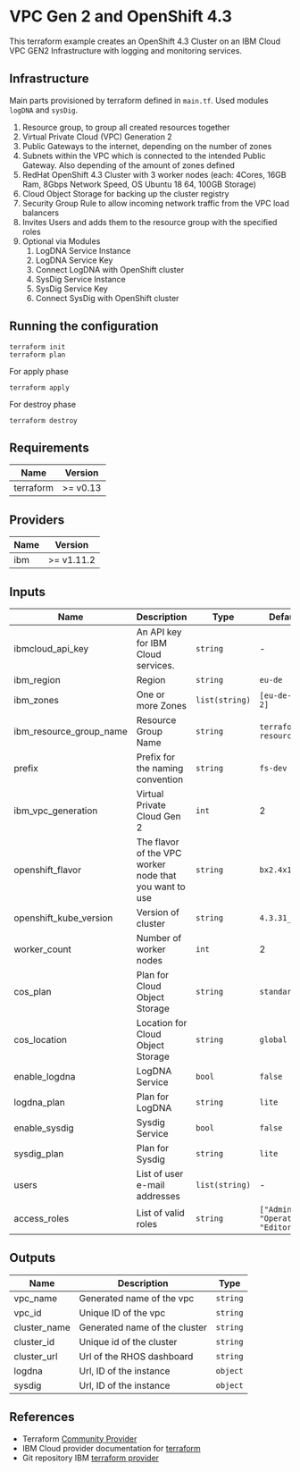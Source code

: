 # VPC Gen 2 and OpenShift 4.3

This terraform example creates an OpenShift 4.3 Cluster on an IBM Cloud VPC GEN2 Infrastructure with logging and monitoring services.

## Infrastructure

Main parts provisioned by terraform defined in `main.tf`. Used modules `logDNA` and `sysDig`.

1. Resource group, to group all created resources together
1. Virtual Private Cloud (VPC) Generation 2
1. Public Gateways to the internet, depending on the number of zones
1. Subnets within the VPC which is connected to the intended Public Gateway. Also depending of the amount of zones defined
1. RedHat OpenShift 4.3 Cluster with 3 worker nodes (each: 4Cores, 16GB Ram, 8Gbps Network Speed, OS Ubuntu 18 64, 100GB Storage)
1. Cloud Object Storage for backing up the cluster registry
1. Security Group Rule to allow incoming network traffic from the VPC load balancers
1. Invites Users and adds them to the resource group with the specified roles
1. Optional via Modules
   1. LogDNA Service Instance
   1. LogDNA Service Key
   1. Connect LogDNA with OpenShift cluster
   1. SysDig Service Instance
   1. SysDig Service Key
   1. Connect SysDig with OpenShift cluster

## Running the configuration

```shell
terraform init
terraform plan
```

For apply phase

```shell
terraform apply
```

For destroy phase

```shell
terraform destroy
```

## Requirements

| Name      | Version  |
| --------- | -------- |
| terraform | >= v0.13 |

## Providers

| Name | Version    |
| ---- | ---------- |
| ibm  | >= v1.11.2 |

## Inputs

| Name                    | Description                                            | Type           | Default Value                             | Required |
| ----------------------- | ------------------------------------------------------ | -------------- | ----------------------------------------- | -------- |
| ibmcloud_api_key        | An API key for IBM Cloud services.                     | `string`       | -                                         | yes      |
| ibm_region              | Region                                                 | `string`       | `eu-de`                                   | yes      |
| ibm_zones               | One or more Zones                                      | `list(string)` | `[eu-de-3, eu-de-2]`                      | yes      |
| ibm_resource_group_name | Resource Group Name                                    | `string`       | `terraform-resource-group`                | yes      |
| prefix                  | Prefix for the naming convention                       | `string`       | `fs-dev`                                  | no       |
| ibm_vpc_generation      | Virtual Private Cloud Gen 2                            | `int`          | 2                                         | yes      |
| openshift_flavor        | The flavor of the VPC worker node that you want to use | `string`       | `bx2.4x16`                                | yes      |
| openshift_kube_version  | Version of cluster                                     | `string`       | `4.3.31_openshift`                        | yes      |
| worker_count            | Number of worker nodes                                 | `int`          | 2                                         | no       |
| cos_plan                | Plan for Cloud Object Storage                          | `string`       | `standard`                                | yes      |
| cos_location            | Location for Cloud Object Storage                      | `string`       | `global`                                  | no       |
| enable_logdna           | LogDNA Service                                         | `bool`         | `false`                                   | no       |
| logdna_plan             | Plan for LogDNA                                        | `string`       | `lite`                                    | no       |
| enable_sysdig           | Sysdig Service                                         | `bool`         | `false`                                   | no       |
| sysdig_plan             | Plan for Sysdig                                        | `string`       | `lite`                                    | no       |
| users                   | List of user e-mail addresses                          | `list(string)` | -                                         | yes      |
| access_roles            | List of valid roles                                    | `string`       | `["Administrator", "Operator", "Editor"]` | yes      |

## Outputs

| Name         | Description                   | Type     |
| ------------ | ----------------------------- | -------- |
| vpc_name     | Generated name of the vpc     | `string` |
| vpc_id       | Unique ID of the vpc          | `string` |
| cluster_name | Generated name of the cluster | `string` |
| cluster_id   | Unique id of the cluster      | `string` |
| cluster_url  | Url of the RHOS dashboard     | `string` |
| logdna       | Url, ID of the instance       | `object` |
| sysdig       | Url, ID of the instance       | `object` |

## References

- Terraform [Community Provider](https://www.terraform.io/docs/providers/type/community-index.html)
- IBM Cloud provider documentation for [terraform](https://cloud.ibm.com/docs/terraform?topic=terraform-index-of-terraform-resources-and-data-sources)
- Git repository IBM [terraform provider](https://github.com/IBM-Cloud/terraform-provider-ibm)
